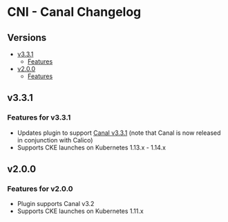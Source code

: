 # CNI - Canal Changelog

## Versions

- [v3.3.1](#v331)
  - [Features](#features-for-v331)
- [v2.0.0](#v200)
  - [Features](#features-for-v200)

## v3.3.1

### Features for v3.3.1

* Updates plugin to support [Canal v3.3.1](https://docs.projectcalico.org/v3.3/releases/#v331) (note that Canal is now released in conjunction with Calico)
* Supports CKE launches on Kubernetes 1.13.x - 1.14.x

## v2.0.0

### Features for v2.0.0

* Plugin supports Canal v3.2
* Supports CKE launches on Kubernetes 1.11.x
